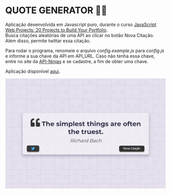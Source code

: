 # QUOTE GENERATOR 👳‍♀️

Aplicação desenvolvida em Javascript puro, durante o curso [JavaScript Web Projects: 20 Projects to Build Your Portfolio](https://www.udemy.com/course/javascript-web-projects-to-build-your-portfolio-resume).<br/>
Busca citações aleatórias de uma API ao clicar no botão Nova Citação. Além disso, permite twittar essa citação.<br/>

Para rodar o programa, renomeie o arquivo _config.example.js_ para _config.js_ e informe a sua chave da API em API_URL. Caso não tenha essa chave, entre no site da [API-Ninjas](https://api.api-ninjas.com) e se cadastre, a fim de obter uma chave.<br/>

Aplicação disponível [aqui](https://luiizsilverio.github.io/js-quote-generator/).


![](https://github.com/luiizsilverio/js-quote-generator/blob/master/screenshot.png)

